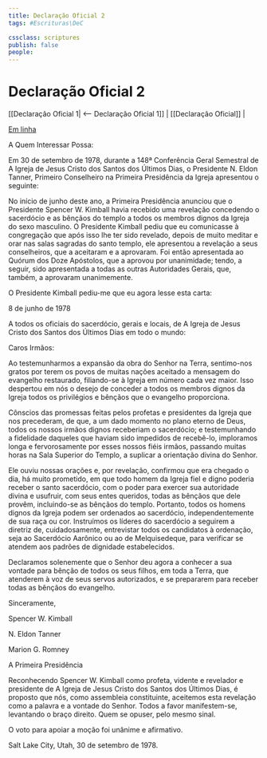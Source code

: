```yaml
---
title: Declaração Oficial 2
tags: #Escrituras\DeC

cssclass: scriptures
publish: false
people:
---
```


# Declaração Oficial 2
[[Declaração Oficial 1| <-- Declaração Oficial 1]] | [[Declaração Oficial]] |

[Em linha](https://www.churchofjesuschrist.org/study/scriptures/dc-testament/od/2?lang=por)

A Quem Interessar Possa:

Em 30 de setembro de 1978, durante a 148ª Conferência Geral Semestral de A Igreja de Jesus Cristo dos Santos dos Últimos Dias, o Presidente N. Eldon Tanner, Primeiro Conselheiro na Primeira Presidência da Igreja apresentou o seguinte:

No início de junho deste ano, a Primeira Presidência anunciou que o Presidente Spencer W. Kimball havia recebido uma revelação concedendo o sacerdócio e as bênçãos do templo a todos os membros dignos da Igreja do sexo masculino. O Presidente Kimball pediu que eu comunicasse à congregação que após isso lhe ter sido revelado, depois de muito meditar e orar nas salas sagradas do santo templo, ele apresentou a revelação a seus conselheiros, que a aceitaram e a aprovaram. Foi então apresentada ao Quórum dos Doze Apóstolos, que a aprovou por unanimidade; tendo, a seguir, sido apresentada a todas as outras Autoridades Gerais, que, também, a aprovaram unanimemente.

O Presidente Kimball pediu-me que eu agora lesse esta carta:

8 de junho de 1978

A todos os oficiais do sacerdócio, gerais e locais, de A Igreja de Jesus Cristo dos Santos dos Últimos Dias em todo o mundo:

Caros Irmãos:

Ao testemunharmos a expansão da obra do Senhor na Terra, sentimo-nos gratos por terem os povos de muitas nações aceitado a mensagem do evangelho restaurado, filiando-se à Igreja em número cada vez maior. Isso despertou em nós o desejo de conceder a todos os membros dignos da Igreja todos os privilégios e bênçãos que o evangelho proporciona.

Cônscios das promessas feitas pelos profetas e presidentes da Igreja que nos precederam, de que, a um dado momento no plano eterno de Deus, todos os nossos irmãos dignos receberiam o sacerdócio; e testemunhando a fidelidade daqueles que haviam sido impedidos de recebê-lo, imploramos longa e fervorosamente por esses nossos fiéis irmãos, passando muitas horas na Sala Superior do Templo, a suplicar a orientação divina do Senhor.

Ele ouviu nossas orações e, por revelação, confirmou que era chegado o dia, há muito prometido, em que todo homem da Igreja fiel e digno poderia receber o santo sacerdócio, com o poder para exercer sua autoridade divina e usufruir, com seus entes queridos, todas as bênçãos que dele provêm, incluindo-se as bênçãos do templo. Portanto, todos os homens dignos da Igreja podem ser ordenados ao sacerdócio, independentemente de sua raça ou cor. Instruímos os líderes do sacerdócio a seguirem a diretriz de, cuidadosamente, entrevistar todos os candidatos à ordenação, seja ao Sacerdócio Aarônico ou ao de Melquisedeque, para verificar se atendem aos padrões de dignidade estabelecidos.

Declaramos solenemente que o Senhor deu agora a conhecer a sua vontade para bênção de todos os seus filhos, em toda a Terra, que atenderem à voz de seus servos autorizados, e se prepararem para receber todas as bênçãos do evangelho.

Sinceramente,

Spencer W. Kimball

N. Eldon Tanner

Marion G. Romney

A Primeira Presidência

Reconhecendo Spencer W. Kimball como profeta, vidente e revelador e presidente de A Igreja de Jesus Cristo dos Santos dos Últimos Dias, é proposto que nós, como assembleia constituinte, aceitemos esta revelação como a palavra e a vontade do Senhor. Todos a favor manifestem-se, levantando o braço direito. Quem se opuser, pelo mesmo sinal.

O voto para apoiar a moção foi unânime e afirmativo.

Salt Lake City, Utah, 30 de setembro de 1978.

